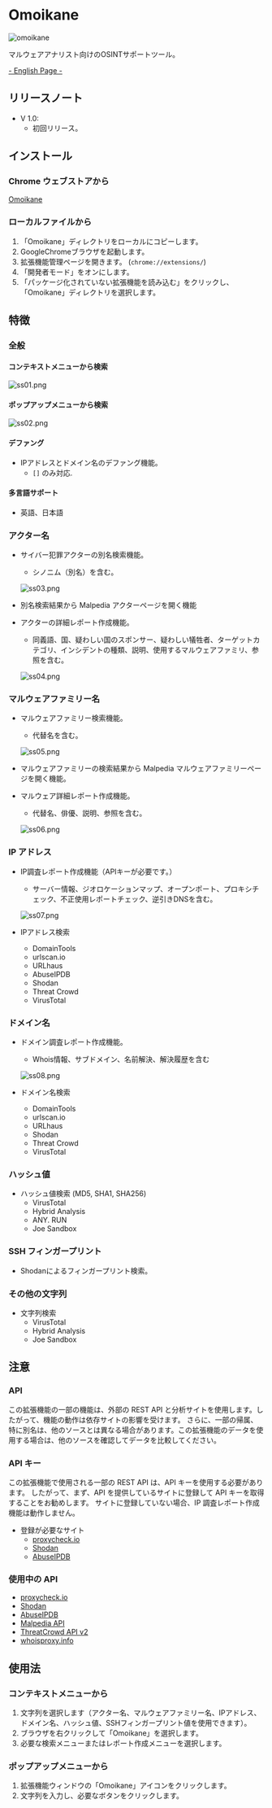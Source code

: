 # Omoikane

![omoikane](./img/banner.png)

マルウェアアナリスト向けのOSINTサポートツール。

[- English Page -](./README.md)

## リリースノート

* V 1.0:
  * 初回リリース。

## インストール

### Chrome ウェブストアから

[Omoikane](https://chrome.google.com/webstore/detail/omoikane/bbedkjckljbnecoamkocbfjiijcbejik)

### ローカルファイルから

1. 「Omoikane」ディレクトリをローカルにコピーします。
2. GoogleChromeブラウザを起動します。
3. 拡張機能管理ページを開きます。 (`chrome://extensions/`)
4. 「開発者モード」をオンにします。
5. 「パッケージ化されていない拡張機能を読み込む」をクリックし、「Omoikane」ディレクトリを選択します。

## 特徴

### 全般

#### コンテキストメニューから検索

  ![ss01.png](./img/ss01.png)

#### ポップアップメニューから検索

  ![ss02.png](./img/ss02.png)

#### デファング

* IPアドレスとドメイン名のデファング機能。
  * `[]` のみ対応.

#### 多言語サポート

* 英語、日本語

### アクター名

* サイバー犯罪アクターの別名検索機能。
  * シノニム（別名）を含む。

  ![ss03.png](./img/ss03.png)

* 別名検索結果から Malpedia アクターページを開く機能
* アクターの詳細レポート作成機能。
  * 同義語、国、疑わしい国のスポンサー、疑わしい犠牲者、ターゲットカテゴリ、インシデントの種類、説明、使用するマルウェアファミリ、参照を含む。

  ![ss04.png](./img/ss04.png)

### マルウェアファミリー名

* マルウェアファミリー検索機能。
  * 代替名を含む。

  ![ss05.png](./img/ss05.png)

* マルウェアファミリーの検索結果から Malpedia マルウェアファミリーページを開く機能。
* マルウェア詳細レポート作成機能。
  * 代替名、俳優、説明、参照を含む。

  ![ss06.png](./img/ss06.png)

### IP アドレス

* IP調査レポート作成機能（APIキーが必要です。）
  * サーバー情報、ジオロケーションマップ、オープンポート、プロキシチェック、不正使用レポートチェック、逆引きDNSを含む。

  ![ss07.png](./img/ss07.png)

* IPアドレス検索
  * DomainTools
  * urlscan.io
  * URLhaus
  * AbuseIPDB
  * Shodan
  * Threat Crowd
  * VirusTotal

### ドメイン名

* ドメイン調査レポート作成機能。
  * Whois情報、サブドメイン、名前解決、解決履歴を含む

  ![ss08.png](./img/ss08.png)

* ドメイン名検索
  * DomainTools
  * urlscan.io
  * URLhaus
  * Shodan
  * Threat Crowd
  * VirusTotal

### ハッシュ値

* ハッシュ値検索 (MD5, SHA1, SHA256)
  * VirusTotal
  * Hybrid Analysis
  * ANY. RUN
  * Joe Sandbox

### SSH フィンガープリント

* Shodanによるフィンガープリント検索。

### その他の文字列

* 文字列検索
  * VirusTotal
  * Hybrid Analysis
  * Joe Sandbox

## 注意

### API

この拡張機能の一部の機能は、外部の REST API と分析サイトを使用します。したがって、機能の動作は依存サイトの影響を受けます。
さらに、一部の帰属、特に別名は、他のソースとは異なる場合があります。この拡張機能のデータを使用する場合は、他のソースを確認してデータを比較してください。

### API キー

この拡張機能で使用される一部の REST API は、API キーを使用する必要があります。
したがって、まず、API を提供しているサイトに登録して API キーを取得することをお勧めします。
サイトに登録していない場合、IP 調査レポート作成機能は動作しません。

* 登録が必要なサイト
  * [proxycheck.io](https://proxycheck.io/api/)
  * [Shodan](https://developer.shodan.io/api)
  * [AbuseIPDB](https://docs.abuseipdb.com/#introduction)

### 使用中の API

* [proxycheck.io](https://proxycheck.io/api/)
* [Shodan](https://developer.shodan.io/api)
* [AbuseIPDB](https://docs.abuseipdb.com/#introduction)
* [Malpedia API](https://malpedia.caad.fkie.fraunhofer.de/usage/api)
* [ThreatCrowd API v2](https://github.com/AlienVault-OTX/ApiV2)
* [whoisproxy.info](https://chanshige.hatenablog.com/entry/2019/02/16/184907)

## 使用法

### コンテキストメニューから

1. 文字列を選択します（アクター名、マルウェアファミリー名、IPアドレス、ドメイン名、ハッシュ値、SSHフィンガープリント値を使用できます）。
2. ブラウザを右クリックして「Omoikane」を選択します。
3. 必要な検索メニューまたはレポート作成メニューを選択します。

### ポップアップメニューから

1. 拡張機能ウィンドウの「Omoikane」アイコンをクリックします。
2. 文字列を入力し、必要なボタンをクリックします。
